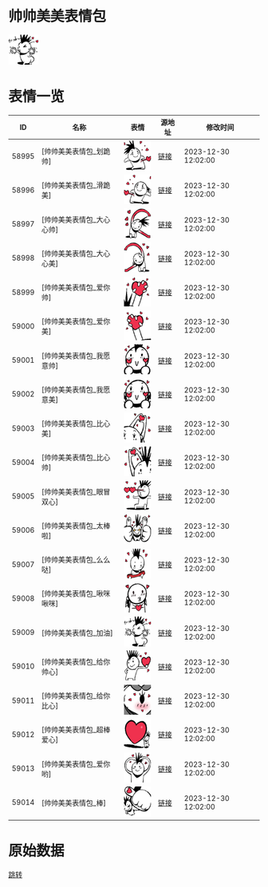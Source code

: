 # 帅帅美美表情包

<img src="./cover.png" height="60" alt="cover" />

# 表情一览

|ID|名称|表情|源地址|修改时间|
|----|----|----|----|----|
|58995|[帅帅美美表情包_划跪帅]|<img src="./pic/058995_%5B帅帅美美表情包_划跪帅%5D.png" height="60" alt="划跪帅"/>|[链接](https://i0.hdslb.com/bfs/garb/465f6b2d66acfa72eea86f5e1fce165d99b79e5f.png)|2023-12-30 12:02:00|
|58996|[帅帅美美表情包_滑跪美]|<img src="./pic/058996_%5B帅帅美美表情包_滑跪美%5D.png" height="60" alt="滑跪美"/>|[链接](https://i0.hdslb.com/bfs/garb/742969fe532e56f28252f12d8e6f80140d80b1ad.png)|2023-12-30 12:02:00|
|58997|[帅帅美美表情包_大心心帅]|<img src="./pic/058997_%5B帅帅美美表情包_大心心帅%5D.png" height="60" alt="大心心帅"/>|[链接](https://i0.hdslb.com/bfs/garb/af07e97288a0a21257d7fbb36100e23c1dea8806.png)|2023-12-30 12:02:00|
|58998|[帅帅美美表情包_大心心美]|<img src="./pic/058998_%5B帅帅美美表情包_大心心美%5D.png" height="60" alt="大心心美"/>|[链接](https://i0.hdslb.com/bfs/garb/5f6dfe9aaef6a537f81c4467af2790f4f53cc9f1.png)|2023-12-30 12:02:00|
|58999|[帅帅美美表情包_爱你帅]|<img src="./pic/058999_%5B帅帅美美表情包_爱你帅%5D.png" height="60" alt="爱你帅"/>|[链接](https://i0.hdslb.com/bfs/garb/d35a738ae36f1c05a3f922bfc46075a15f5c6394.png)|2023-12-30 12:02:00|
|59000|[帅帅美美表情包_爱你美]|<img src="./pic/059000_%5B帅帅美美表情包_爱你美%5D.png" height="60" alt="爱你美"/>|[链接](https://i0.hdslb.com/bfs/garb/dc7fd40d45c24e5f6a5b48b13e30e2a3a70ca84a.png)|2023-12-30 12:02:00|
|59001|[帅帅美美表情包_我愿意帅]|<img src="./pic/059001_%5B帅帅美美表情包_我愿意帅%5D.png" height="60" alt="我愿意帅"/>|[链接](https://i0.hdslb.com/bfs/garb/fdb13bf26a74a4ae5ebc59372be14b0c26b84408.png)|2023-12-30 12:02:00|
|59002|[帅帅美美表情包_我愿意美]|<img src="./pic/059002_%5B帅帅美美表情包_我愿意美%5D.png" height="60" alt="我愿意美"/>|[链接](https://i0.hdslb.com/bfs/garb/a1853bc52793c9c4538c3a3321b898d2ada89941.png)|2023-12-30 12:02:00|
|59003|[帅帅美美表情包_比心美]|<img src="./pic/059003_%5B帅帅美美表情包_比心美%5D.png" height="60" alt="比心美"/>|[链接](https://i0.hdslb.com/bfs/garb/e784820d759287b2daa882fa165bad3a03ee9192.png)|2023-12-30 12:02:00|
|59004|[帅帅美美表情包_比心帅]|<img src="./pic/059004_%5B帅帅美美表情包_比心帅%5D.png" height="60" alt="比心帅"/>|[链接](https://i0.hdslb.com/bfs/garb/37abbe8cf79a08b44525c513a28934cc5c385a11.png)|2023-12-30 12:02:00|
|59005|[帅帅美美表情包_眼冒双心]|<img src="./pic/059005_%5B帅帅美美表情包_眼冒双心%5D.png" height="60" alt="眼冒双心"/>|[链接](https://i0.hdslb.com/bfs/garb/145a992e5d71884558e0000122a98f7e23548119.png)|2023-12-30 12:02:00|
|59006|[帅帅美美表情包_太棒啦]|<img src="./pic/059006_%5B帅帅美美表情包_太棒啦%5D.png" height="60" alt="太棒啦"/>|[链接](https://i0.hdslb.com/bfs/garb/cd7448c5ad823b7003dce3a296cdff43ac48bcaf.png)|2023-12-30 12:02:00|
|59007|[帅帅美美表情包_么么哒]|<img src="./pic/059007_%5B帅帅美美表情包_么么哒%5D.png" height="60" alt="么么哒"/>|[链接](https://i0.hdslb.com/bfs/garb/f98f8ea36c7da40d0a0d24e233c677e166966e41.png)|2023-12-30 12:02:00|
|59008|[帅帅美美表情包_啾咪啾咪]|<img src="./pic/059008_%5B帅帅美美表情包_啾咪啾咪%5D.png" height="60" alt="啾咪啾咪"/>|[链接](https://i0.hdslb.com/bfs/garb/cf21271363ebd0e4f406a7cf4aafffadee26ccbd.png)|2023-12-30 12:02:00|
|59009|[帅帅美美表情包_加油]|<img src="./pic/059009_%5B帅帅美美表情包_加油%5D.png" height="60" alt="加油"/>|[链接](https://i0.hdslb.com/bfs/garb/3cafdf7ae37526f58013bd0ff84dc8e55b2d4ea3.png)|2023-12-30 12:02:00|
|59010|[帅帅美美表情包_给你帅心]|<img src="./pic/059010_%5B帅帅美美表情包_给你帅心%5D.png" height="60" alt="给你帅心"/>|[链接](https://i0.hdslb.com/bfs/garb/d7909140935e08690a450e1f2425db97fa7e7bb6.png)|2023-12-30 12:02:00|
|59011|[帅帅美美表情包_给你比心]|<img src="./pic/059011_%5B帅帅美美表情包_给你比心%5D.png" height="60" alt="给你比心"/>|[链接](https://i0.hdslb.com/bfs/garb/c8b63ff67c13a3b81cc83b6c7c8c160bf809ad62.png)|2023-12-30 12:02:00|
|59012|[帅帅美美表情包_超棒爱心]|<img src="./pic/059012_%5B帅帅美美表情包_超棒爱心%5D.png" height="60" alt="超棒爱心"/>|[链接](https://i0.hdslb.com/bfs/garb/317f1a9f911f374b70412daf38ac1c92ed615666.png)|2023-12-30 12:02:00|
|59013|[帅帅美美表情包_爱你哟]|<img src="./pic/059013_%5B帅帅美美表情包_爱你哟%5D.png" height="60" alt="爱你哟"/>|[链接](https://i0.hdslb.com/bfs/garb/7bf8ccc5d9fdef7601ded11b21108681d85a1f95.png)|2023-12-30 12:02:00|
|59014|[帅帅美美表情包_棒]|<img src="./pic/059014_%5B帅帅美美表情包_棒%5D.png" height="60" alt="棒"/>|[链接](https://i0.hdslb.com/bfs/garb/2f0614be8fb23dad4fb1734fc75c7341636d700f.png)|2023-12-30 12:02:00|

# 原始数据

[跳转](./raw.json)

